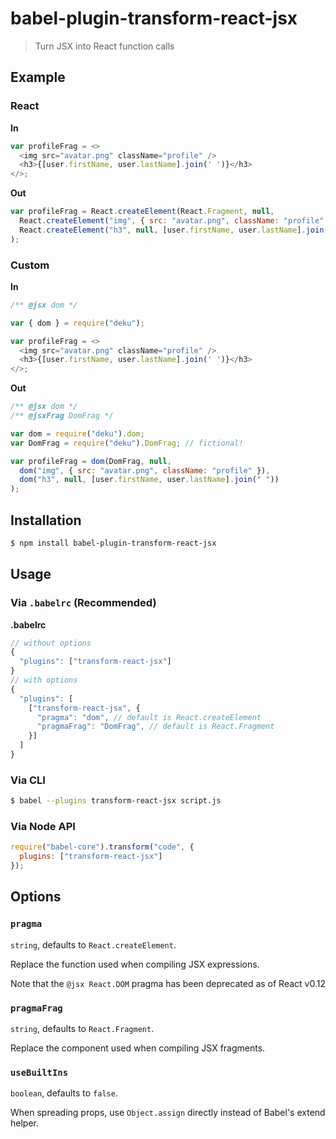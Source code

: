 # babel-plugin-transform-react-jsx

> Turn JSX into React function calls

## Example

### React

**In**

```javascript
var profileFrag = <>
  <img src="avatar.png" className="profile" />
  <h3>{[user.firstName, user.lastName].join(' ')}</h3>
</>;
```

**Out**

```javascript
var profileFrag = React.createElement(React.Fragment, null,
  React.createElement("img", { src: "avatar.png", className: "profile" }),
  React.createElement("h3", null, [user.firstName, user.lastName].join(" "))
);
```

### Custom

**In**

```javascript
/** @jsx dom */

var { dom } = require("deku");

var profileFrag = <>
  <img src="avatar.png" className="profile" />
  <h3>{[user.firstName, user.lastName].join(' ')}</h3>
</>;
```

**Out**

```javascript
/** @jsx dom */
/** @jsxFrag DomFrag */

var dom = require("deku").dom;
var DomFrag = require("deku").DomFrag; // fictional!

var profileFrag = dom(DomFrag, null,
  dom("img", { src: "avatar.png", className: "profile" }),
  dom("h3", null, [user.firstName, user.lastName].join(" "))
);
```

## Installation

```sh
$ npm install babel-plugin-transform-react-jsx
```

## Usage

### Via `.babelrc` (Recommended)

**.babelrc**

```js
// without options
{
  "plugins": ["transform-react-jsx"]
}
// with options
{
  "plugins": [
    ["transform-react-jsx", {
      "pragma": "dom", // default is React.createElement
      "pragmaFrag": "DomFrag", // default is React.Fragment
    }]
  ]
}
```

### Via CLI

```sh
$ babel --plugins transform-react-jsx script.js
```

### Via Node API

```javascript
require("babel-core").transform("code", {
  plugins: ["transform-react-jsx"]
});
```

## Options

### `pragma`

`string`, defaults to `React.createElement`.

Replace the function used when compiling JSX expressions.

Note that the `@jsx React.DOM` pragma has been deprecated as of React v0.12

### `pragmaFrag`

`string`, defaults to `React.Fragment`.

Replace the component used when compiling JSX fragments.

### `useBuiltIns`

`boolean`, defaults to `false`.

When spreading props, use `Object.assign` directly instead of Babel's extend helper.
